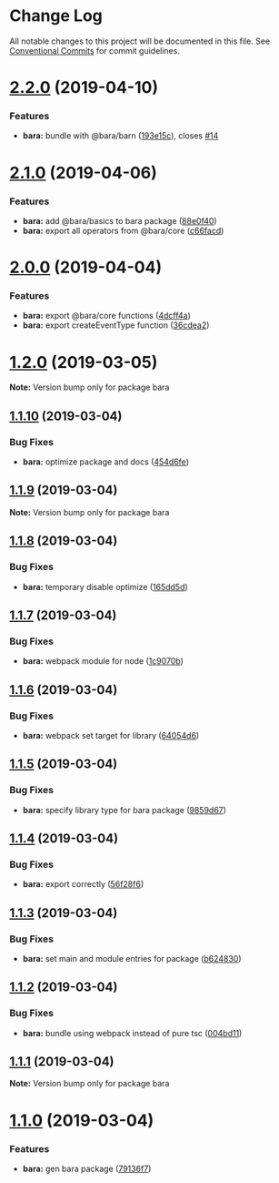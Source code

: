 # Change Log

All notable changes to this project will be documented in this file.
See [Conventional Commits](https://conventionalcommits.org) for commit guidelines.

# [2.2.0](https://github.com/barajs/bara/compare/v2.1.0...v2.2.0) (2019-04-10)


### Features

* **bara:** bundle with @bara/barn ([193e15c](https://github.com/barajs/bara/commit/193e15c)), closes [#14](https://github.com/barajs/bara/issues/14)





# [2.1.0](https://github.com/barajs/bara/compare/v2.0.0...v2.1.0) (2019-04-06)


### Features

* **bara:** add @bara/basics to bara package ([88e0f40](https://github.com/barajs/bara/commit/88e0f40))
* **bara:** export all operators from @bara/core ([c66facd](https://github.com/barajs/bara/commit/c66facd))





# [2.0.0](https://github.com/barajs/bara/compare/v1.2.0...v2.0.0) (2019-04-04)


### Features

* **bara:** export @bara/core functions ([4dcff4a](https://github.com/barajs/bara/commit/4dcff4a))
* **bara:** export createEventType function ([36cdea2](https://github.com/barajs/bara/commit/36cdea2))





# [1.2.0](https://github.com/barajs/bara/compare/v1.1.10...v1.2.0) (2019-03-05)

**Note:** Version bump only for package bara





## [1.1.10](https://github.com/barajs/bara/compare/v1.1.9...v1.1.10) (2019-03-04)


### Bug Fixes

* **bara:** optimize package and docs ([454d6fe](https://github.com/barajs/bara/commit/454d6fe))





## [1.1.9](https://github.com/barajs/bara/compare/v1.1.8...v1.1.9) (2019-03-04)

**Note:** Version bump only for package bara





## [1.1.8](https://github.com/barajs/bara/compare/v1.1.7...v1.1.8) (2019-03-04)


### Bug Fixes

* **bara:** temporary disable optimize ([165dd5d](https://github.com/barajs/bara/commit/165dd5d))





## [1.1.7](https://github.com/barajs/bara/compare/v1.1.6...v1.1.7) (2019-03-04)


### Bug Fixes

* **bara:** webpack module for node ([1c9070b](https://github.com/barajs/bara/commit/1c9070b))





## [1.1.6](https://github.com/barajs/bara/compare/v1.1.5...v1.1.6) (2019-03-04)


### Bug Fixes

* **bara:** webpack set target for library ([64054d6](https://github.com/barajs/bara/commit/64054d6))





## [1.1.5](https://github.com/barajs/bara/compare/v1.1.4...v1.1.5) (2019-03-04)


### Bug Fixes

* **bara:** specify library type for bara package ([9859d67](https://github.com/barajs/bara/commit/9859d67))





## [1.1.4](https://github.com/barajs/bara/compare/v1.1.3...v1.1.4) (2019-03-04)


### Bug Fixes

* **bara:** export correctly ([56f28f6](https://github.com/barajs/bara/commit/56f28f6))





## [1.1.3](https://github.com/barajs/bara/compare/v1.1.2...v1.1.3) (2019-03-04)


### Bug Fixes

* **bara:** set main and module entries for package ([b624830](https://github.com/barajs/bara/commit/b624830))





## [1.1.2](https://github.com/barajs/bara/compare/v1.1.1...v1.1.2) (2019-03-04)


### Bug Fixes

* **bara:** bundle using webpack instead of pure tsc ([004bd11](https://github.com/barajs/bara/commit/004bd11))





## [1.1.1](https://github.com/barajs/bara/compare/v1.1.0...v1.1.1) (2019-03-04)

**Note:** Version bump only for package bara





# [1.1.0](https://github.com/barajs/bara/compare/v0.1.0...v1.1.0) (2019-03-04)


### Features

* **bara:** gen bara package ([79136f7](https://github.com/barajs/bara/commit/79136f7))
